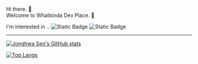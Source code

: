 Hi there. 👋   
Welcome to Whatkinda Dev Place. 🦉

I'm interested in ..
![Static Badge](https://img.shields.io/badge/Java-964b00) ![Static Badge](https://img.shields.io/badge/Spring-green)   

---
    
[![Jonghwa Seo's GitHub stats](https://github-readme-stats.vercel.app/api?username=whatkinda&show_icons=true&hide=contribs&theme=merko)](https://github.com/whatkinda) 
   
[![Top Langs](https://github-readme-stats.vercel.app/api/top-langs/?username=whatkinda&layout=compact&custom_title=Languages&bg_color=000&title_color=fff&text_color=fff)](https://github.com/whatkinda)

